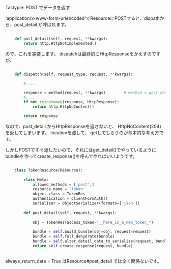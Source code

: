 Tastypie: POST でデータを返す


'application/x-www-form-urlencoded'でResourceにPOSTすると、dispathから、post_detail が呼ばれます。

```py

    def post_detail(self, request, **kwargs):
        return http.HttpNotImplemented()

```


ので、これを実装します。 dispatchは最終的にHttpResponseをかえすのですが、

```py

    def dispatch(self, request_type, request, **kwargs):

        #.....

        response = method(request, **kwargs)        # method = post_detail
        #....
        if not isinstance(response, HttpResponse):
            return http.HttpNoContent()

        return response

```

なので、post_detail からHttpResponseを返さないと、 HttpNoContent(204) を返してしまいます。
locationを渡して、 getしてもらうのが基本的な考え方です。

しかしPOSTですぐ返したいので、それにはget_detail()でやっているようにbundleを作ってcreate_response()を呼んでやればいいようです。


```py

    class TokenResource(Resource):
    
        class Meta:
            allowed_methods = ['post',]
            resource_name = 'token'
            object_class = TokenRes
            authentication = ClientFormAuth()
            serializer = ObjectSerializer(formats=['json'])
    
        def post_detail(self, request, **kwargs):
        
            obj = TokenRes(access_token="__here_is_a_new_token_")
            
            bundle = self.build_bundle(obj=obj, request=request)
            bundle = self.full_dehydrate(bundle)
            bundle = self.alter_detail_data_to_serialize(request, bundle)
            return self.create_response(request, bundle)
        
```
        
always_return_data = True はResource#post_detail では全く関係ないです。
        
